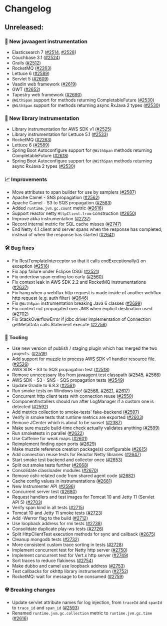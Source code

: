 # Changelog

## Unreleased:

### 🌟 New javaagent instrumentation

- Elasticsearch 7
  ([#2514](https://github.com/open-telemetry/opentelemetry-java-instrumentation/pull/2514),
   [#2528](https://github.com/open-telemetry/opentelemetry-java-instrumentation/pull/2528))
- Couchbase 3.1
  ([#2524](https://github.com/open-telemetry/opentelemetry-java-instrumentation/pull/2524))
- Grails
  ([#2512](https://github.com/open-telemetry/opentelemetry-java-instrumentation/pull/2512))
- RocketMQ
  ([#2263](https://github.com/open-telemetry/opentelemetry-java-instrumentation/pull/2263))
- Lettuce 6
  ([#2589](https://github.com/open-telemetry/opentelemetry-java-instrumentation/pull/2589))
- Servlet 5
  ([#2609](https://github.com/open-telemetry/opentelemetry-java-instrumentation/pull/2609))
- Vaadin web framework
  ([#2619](https://github.com/open-telemetry/opentelemetry-java-instrumentation/pull/2619))
- GWT
  ([#2652](https://github.com/open-telemetry/opentelemetry-java-instrumentation/pull/2652))
- Tapestry web framework
  ([#2690](https://github.com/open-telemetry/opentelemetry-java-instrumentation/pull/2690))
- `@WithSpan` support for methods returning CompletableFuture
  ([#2530](https://github.com/open-telemetry/opentelemetry-java-instrumentation/pull/2530))
- `@WithSpan` support for methods returning async RxJava 2 types
  ([#2530](https://github.com/open-telemetry/opentelemetry-java-instrumentation/pull/2530))

### 🌟 New library instrumentation

- Library instrumentation for AWS SDK v1
  ([#2525](https://github.com/open-telemetry/opentelemetry-java-instrumentation/pull/2525))
- Library instrumentation for Lettuce 5.1
  ([#2533](https://github.com/open-telemetry/opentelemetry-java-instrumentation/pull/2533))
- RocketMQ
  ([#2263](https://github.com/open-telemetry/opentelemetry-java-instrumentation/pull/2263))
- Lettuce 6
  ([#2589](https://github.com/open-telemetry/opentelemetry-java-instrumentation/pull/2589))
- Spring Boot Autoconfigure support for `@WithSpan` methods returning CompletableFuture
  ([#2618](https://github.com/open-telemetry/opentelemetry-java-instrumentation/pull/2618))
- Spring Boot Autoconfigure support for `@WithSpan` methods returning async RxJava 2 types
  ([#2530](https://github.com/open-telemetry/opentelemetry-java-instrumentation/pull/2530))

### 📈 Improvements

- Move attributes to span builder for use by samplers
  ([#2587](https://github.com/open-telemetry/opentelemetry-java-instrumentation/pull/2587))
- Apache Camel - SNS propagation
  ([#2562](https://github.com/open-telemetry/opentelemetry-java-instrumentation/pull/2562))
- Apache Camel - S3 to SQS propagation
  ([#2583](https://github.com/open-telemetry/opentelemetry-java-instrumentation/pull/2583))
- Added `runtime.jvm.gc.count` metric
  ([#2616](https://github.com/open-telemetry/opentelemetry-java-instrumentation/pull/2616))
- Support reactor netty `HttpClient.from` construction
  ([#2650](https://github.com/open-telemetry/opentelemetry-java-instrumentation/pull/2650))
- Improve akka instrumentation
  ([#2737](https://github.com/open-telemetry/opentelemetry-java-instrumentation/pull/2737))
- Record internal metric for SQL cache misses
  ([#2747](https://github.com/open-telemetry/opentelemetry-java-instrumentation/pull/2747))
- End Netty 4.1 client and server spans when the response has completed, instead of when the
  response has started
  ([#2641](https://github.com/open-telemetry/opentelemetry-java-instrumentation/pull/2641))

### 🛠️ Bug fixes

- Fix RestTemplateInterceptor so that it calls endExceptionally() on exception
  ([#2516](https://github.com/open-telemetry/opentelemetry-java-instrumentation/pull/2516))
- Fix app failure under Eclipse OSGi
  ([#2521](https://github.com/open-telemetry/opentelemetry-java-instrumentation/pull/2521))
- Fix undertow span ending too early
  ([#2560](https://github.com/open-telemetry/opentelemetry-java-instrumentation/pull/2560))
- Fix context leak in AWS SDK 2.2 and RocketMQ instrumentations
  ([#2637](https://github.com/open-telemetry/opentelemetry-java-instrumentation/pull/2637))
- Fix hang when a webflux http request is made inside of another webflux http request
  (e.g. auth filter)
  ([#2646](https://github.com/open-telemetry/opentelemetry-java-instrumentation/pull/2646))
- Fix `@WithSpan` instrumentation breaking Java 6 classes
  ([#2699](https://github.com/open-telemetry/opentelemetry-java-instrumentation/pull/2699))
- Fix context not propagated over JMS when explicit destination used
  ([#2702](https://github.com/open-telemetry/opentelemetry-java-instrumentation/pull/2702))
- Fix StackOverflowError if jdbc driver implementation of Connection getMetaData calls
  Statement execute
  ([#2756](https://github.com/open-telemetry/opentelemetry-java-instrumentation/pull/2756))

### 🧰 Tooling

- Use new version of publish / staging plugin which has merged the two projects.
  ([#2519](https://github.com/open-telemetry/opentelemetry-java-instrumentation/pull/2519))
- Add support for muzzle to process AWS SDK v1 handler resource file.
  ([#2526](https://github.com/open-telemetry/opentelemetry-java-instrumentation/pull/2526))
- AWS SDK - S3 to SQS propagation test
  ([#2518](https://github.com/open-telemetry/opentelemetry-java-instrumentation/pull/2518))
- Remove unnecessary libs from javaagent test classpath
  ([#2545](https://github.com/open-telemetry/opentelemetry-java-instrumentation/pull/2545),
   [#2566](https://github.com/open-telemetry/opentelemetry-java-instrumentation/pull/2566))
- AWS SDK - S3 - SNS - SQS propagation tests
  ([#2549](https://github.com/open-telemetry/opentelemetry-java-instrumentation/pull/2549))
- Update Gradle to 6.8.3
  ([#2561](https://github.com/open-telemetry/opentelemetry-java-instrumentation/pull/2561))
- Run smoke tests on Windows too!
  ([#2568](https://github.com/open-telemetry/opentelemetry-java-instrumentation/pull/2568),
   [#2621](https://github.com/open-telemetry/opentelemetry-java-instrumentation/pull/2621),
   [#2617](https://github.com/open-telemetry/opentelemetry-java-instrumentation/pull/2617))
- Concurrent http client tests with connection reuse
  ([#2550](https://github.com/open-telemetry/opentelemetry-java-instrumentation/pull/2550))
- ComponentInstallers should run after LogManager if a custom one is detected
  ([#2592](https://github.com/open-telemetry/opentelemetry-java-instrumentation/pull/2592))
- Add metrics collection to smoke-tests' fake-backend
  ([#2597](https://github.com/open-telemetry/opentelemetry-java-instrumentation/pull/2597))
- Verify in smoke tests that runtime metrics are exported
  ([#2603](https://github.com/open-telemetry/opentelemetry-java-instrumentation/pull/2603))
- Remove JCenter which is about to be sunset
  ([#2387](https://github.com/open-telemetry/opentelemetry-java-instrumentation/pull/2387))
- Make sure muzzle build-time check actually validates anything
  ([#2599](https://github.com/open-telemetry/opentelemetry-java-instrumentation/pull/2599))
- Run smoketests in parallel
  ([#2622](https://github.com/open-telemetry/opentelemetry-java-instrumentation/pull/2622))
- Use Caffeine for weak maps
  ([#2601](https://github.com/open-telemetry/opentelemetry-java-instrumentation/pull/2601))
- Reimplement finding open ports
  ([#2629](https://github.com/open-telemetry/opentelemetry-java-instrumentation/pull/2629))
- Make muzzle reference creation package(s) configurable
  ([#2615](https://github.com/open-telemetry/opentelemetry-java-instrumentation/pull/2615))
- Add connection reuse tests for Reactor Netty libraries
  ([#2647](https://github.com/open-telemetry/opentelemetry-java-instrumentation/pull/2647))
- Start smoke test backend and collector once
  ([#2653](https://github.com/open-telemetry/opentelemetry-java-instrumentation/pull/2653))
- Split out smoke tests further
  ([#2668](https://github.com/open-telemetry/opentelemetry-java-instrumentation/pull/2668))
- Consolidate classloader modules
  ([#2670](https://github.com/open-telemetry/opentelemetry-java-instrumentation/pull/2670))
- Remove oshi-related code from shared agent code
  ([#2682](https://github.com/open-telemetry/opentelemetry-java-instrumentation/pull/2682))
- Cache config values in instrumentations
  ([#2681](https://github.com/open-telemetry/opentelemetry-java-instrumentation/pull/2681))
- New Instrumenter API 
  ([#2596](https://github.com/open-telemetry/opentelemetry-java-instrumentation/pull/2596))
- Concurrent server test
  ([#2680](https://github.com/open-telemetry/opentelemetry-java-instrumentation/pull/2680))
- Request handlers and test images for Tomcat 10 and Jetty 11 (Servlet API 5)
  ([#2703](https://github.com/open-telemetry/opentelemetry-java-instrumentation/pull/2703))
- Verify span kind in all tests
  ([#2715](https://github.com/open-telemetry/opentelemetry-java-instrumentation/pull/2715))
- Tomcat 10 and Jetty 11 smoke tests
  ([#2723](https://github.com/open-telemetry/opentelemetry-java-instrumentation/pull/2723))
- Add -Werror flag to the build
  ([#2712](https://github.com/open-telemetry/opentelemetry-java-instrumentation/pull/2712))
- Use loopback address for rmi tests
  ([#2738](https://github.com/open-telemetry/opentelemetry-java-instrumentation/pull/2738))
- Consolidate duplicate play-ws tests
  ([#2726](https://github.com/open-telemetry/opentelemetry-java-instrumentation/pull/2726))
- Split HttpClientTest execution methods for sync and callback
  ([#2675](https://github.com/open-telemetry/opentelemetry-java-instrumentation/pull/2675))
- Cleanup mongodb tests
  ([#2732](https://github.com/open-telemetry/opentelemetry-java-instrumentation/pull/2732))
- More consistent custom trace sorting in tests
  ([#2728](https://github.com/open-telemetry/opentelemetry-java-instrumentation/pull/2728))
- Implement concurrent test for Netty http server
  ([#2750](https://github.com/open-telemetry/opentelemetry-java-instrumentation/pull/2750))
- Implement concurrent test for Vert.x http server
  ([#2749](https://github.com/open-telemetry/opentelemetry-java-instrumentation/pull/2749))
- Sort traces to reduce flakiness
  ([#2754](https://github.com/open-telemetry/opentelemetry-java-instrumentation/pull/2754))
- Make dubbo and camel use loopback address
  ([#2753](https://github.com/open-telemetry/opentelemetry-java-instrumentation/pull/2753))
- Test callbacks for okhttp library instrumentation
  ([#2752](https://github.com/open-telemetry/opentelemetry-java-instrumentation/pull/2752))
- RocketMQ: wait for message to be consumed
  ([#2759](https://github.com/open-telemetry/opentelemetry-java-instrumentation/pull/2759))

### ☢️ Breaking changes

- Update servlet attribute names for log injection, from `traceId` and `spanId` to `trace_id` and
  `span_id`
  ([#2593](https://github.com/open-telemetry/opentelemetry-java-instrumentation/pull/2593))
- Renamed `runtime.jvm.gc.collection` metric to `runtime.jvm.gc.time`
  ([#2616](https://github.com/open-telemetry/opentelemetry-java-instrumentation/pull/2616))
